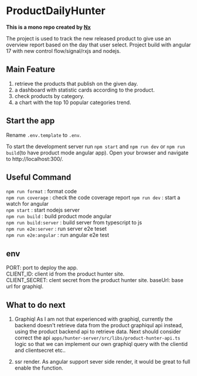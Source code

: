# ProductDailyHunter

**This is a mono repo created by [Nx](https://nx.dev)**

The project is used to track the new released product to give use an overview report based on the day that user select.
Project build with angular 17 with new control flow/signal/rxjs and nodejs.

## Main Feature

1. retrieve the products that publish on the given day.
2. a dashboard with statistic cards according to the product.
3. check products by category.
4. a chart with the top 10 popular categories trend.

## Start the app

Rename `.env.template` to `.env`.

To start the development server run `npm start` and `npm run dev` or `npm run build`(to have product mode angular app). Open your browser and navigate to http://localhost:300/.

## Useful Command

`npm run format` : format code  
`npm run coverage` : check the code coverage report
`npm run dev` : start a watch for angular  
`npm start` : start nodejs server  
`npm run build` : build product mode angular  
`npm run build:server` : build server from typescript to js  
`npm run e2e:server` : run server e2e teset  
`npm run e2e:angular` : run angular e2e test

## env

PORT: port to deploy the app.  
CLIENT_ID: client id from the product hunter site.  
CLIENT_SECRET: clent secret from the product hunter site.
baseUrl: base url for graphiql.

## What to do next

1. Graphiql
   As I am not that experienced with graphiql, currently the backend doesn't retrieve data from the product graphiqul api instead, using the product backend api to retrieve data.
   Next should consider correct the api `apps/hunter-server/src/libs/product-hunter-api.ts` logic so that we can implement our own graphiql query with the clientid and clientsecret etc..

2. ssr render.
   As angular support sever side render, it would be great to full enable the function.
